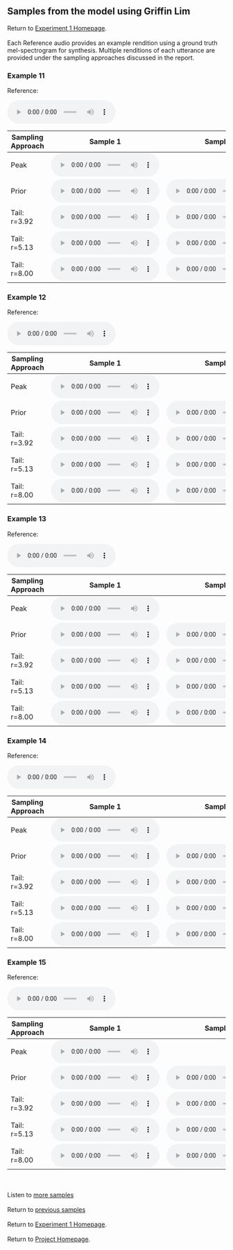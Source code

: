 <!-- exp 1a -->

## Samples from the model using Griffin Lim

Return to [Experiment 1 Homepage](https://ljlj9.github.io/mscproject/experiment_1.html).
<br><br>
Each Reference audio provides an example rendition using a ground truth mel-spectrogram for synthesis.
Multiple renditions of each utterance are provided under the sampling approaches discussed in the report.

### Example 11

Reference:          
<p><audio src="Exp1Test/Example11/reference.wav" controls style="width: 250px;"></audio></p>

| Sampling Approach | Sample 1 | Sample 2 | Sample 3 | Sample 4 | Sample 5 |
| --- | --- | --- | --- | --- | --- |
| Peak  | <audio src="Exp1Test/Example11/peak/sample_1.wav" controls style="width: 250px;"></audio> | | | | |
| Prior | <audio src="Exp1Test/Example11/prior/sample_1.wav" controls style="width: 250px;"></audio> | <audio src="Exp1Test/Example11/prior/sample_2.wav" controls style="width: 250px;"></audio> | <audio src="Exp1Test/Example11/prior/sample_3.wav" controls style="width: 250px;"></audio> | <audio src="Exp1Test/Example11/prior/sample_4.wav" controls style="width: 250px;"></audio> | <audio src="Exp1Test/Example11/prior/sample_5.wav" controls style="width: 250px;"></audio> |
| Tail: r=3.92 | <audio src="Exp1Test/Example11/tail392/sample_1.wav" controls style="width: 250px;"></audio> | <audio src="Exp1Test/Example11/tail392/sample_2.wav" controls style="width: 250px;"></audio> | <audio src="Exp1Test/Example11/tail392/sample_3.wav" controls style="width: 250px;"></audio> | <audio src="Exp1Test/Example11/tail392/sample_4.wav" controls style="width: 250px;"></audio> | <audio src="Exp1Test/Example11/tail392/sample_5.wav" controls style="width: 250px;"></audio> |
| Tail: r=5.13 | <audio src="Exp1Test/Example11/tail513/sample_1.wav" controls style="width: 250px;"></audio> | <audio src="Exp1Test/Example11/tail513/sample_2.wav" controls style="width: 250px;"></audio> | <audio src="Exp1Test/Example11/tail513/sample_3.wav" controls style="width: 250px;"></audio> | <audio src="Exp1Test/Example11/tail513/sample_4.wav" controls style="width: 250px;"></audio> | <audio src="Exp1Test/Example11/tail513/sample_5.wav" controls style="width: 250px;"></audio> |
| Tail: r=8.00 | <audio src="Exp1Test/Example11/tail8/sample_1.wav" controls style="width: 250px;"></audio> | <audio src="Exp1Test/Example11/tail8/sample_2.wav" controls style="width: 250px;"></audio> | <audio src="Exp1Test/Example11/tail8/sample_3.wav" controls style="width: 250px;"></audio> | <audio src="Exp1Test/Example11/tail8/sample_4.wav" controls style="width: 250px;"></audio> | <audio src="Exp1Test/Example11/tail8/sample_5.wav" controls style="width: 250px;"></audio> |

### Example 12

Reference:          
<p><audio src="Exp1Test/Example12/reference.wav" controls style="width: 250px;"></audio></p>

| Sampling Approach | Sample 1 | Sample 2 | Sample 3 | Sample 4 | Sample 5 |
| --- | --- | --- | --- | --- | --- |
| Peak  | <audio src="Exp1Test/Example12/peak/sample_1.wav" controls style="width: 250px;"></audio> | | | | |
| Prior | <audio src="Exp1Test/Example12/prior/sample_1.wav" controls style="width: 250px;"></audio> | <audio src="Exp1Test/Example12/prior/sample_2.wav" controls style="width: 250px;"></audio> | <audio src="Exp1Test/Example12/prior/sample_3.wav" controls style="width: 250px;"></audio> | <audio src="Exp1Test/Example12/prior/sample_4.wav" controls style="width: 250px;"></audio> | <audio src="Exp1Test/Example12/prior/sample_5.wav" controls style="width: 250px;"></audio> |
| Tail: r=3.92 | <audio src="Exp1Test/Example12/tail392/sample_1.wav" controls style="width: 250px;"></audio> | <audio src="Exp1Test/Example12/tail392/sample_2.wav" controls style="width: 250px;"></audio> | <audio src="Exp1Test/Example12/tail392/sample_3.wav" controls style="width: 250px;"></audio> | <audio src="Exp1Test/Example12/tail392/sample_4.wav" controls style="width: 250px;"></audio> | <audio src="Exp1Test/Example12/tail392/sample_5.wav" controls style="width: 250px;"></audio> |
| Tail: r=5.13 | <audio src="Exp1Test/Example12/tail513/sample_1.wav" controls style="width: 250px;"></audio> | <audio src="Exp1Test/Example12/tail513/sample_2.wav" controls style="width: 250px;"></audio> | <audio src="Exp1Test/Example12/tail513/sample_3.wav" controls style="width: 250px;"></audio> | <audio src="Exp1Test/Example12/tail513/sample_4.wav" controls style="width: 250px;"></audio> | <audio src="Exp1Test/Example12/tail513/sample_5.wav" controls style="width: 250px;"></audio> |
| Tail: r=8.00 | <audio src="Exp1Test/Example12/tail8/sample_1.wav" controls style="width: 250px;"></audio> | <audio src="Exp1Test/Example12/tail8/sample_2.wav" controls style="width: 250px;"></audio> | <audio src="Exp1Test/Example12/tail8/sample_3.wav" controls style="width: 250px;"></audio> | <audio src="Exp1Test/Example12/tail8/sample_4.wav" controls style="width: 250px;"></audio> | <audio src="Exp1Test/Example12/tail8/sample_5.wav" controls style="width: 250px;"></audio> |

### Example 13

Reference:          
<p><audio src="Exp1Test/Example13/reference.wav" controls style="width: 250px;"></audio></p>

| Sampling Approach | Sample 1 | Sample 2 | Sample 3 | Sample 4 | Sample 5 |
| --- | --- | --- | --- | --- | --- |
| Peak  | <audio src="Exp1Test/Example13/peak/sample_1.wav" controls style="width: 250px;"></audio> | | | | |
| Prior | <audio src="Exp1Test/Example13/prior/sample_1.wav" controls style="width: 250px;"></audio> | <audio src="Exp1Test/Example13/prior/sample_2.wav" controls style="width: 250px;"></audio> | <audio src="Exp1Test/Example13/prior/sample_3.wav" controls style="width: 250px;"></audio> | <audio src="Exp1Test/Example13/prior/sample_4.wav" controls style="width: 250px;"></audio> | <audio src="Exp1Test/Example13/prior/sample_5.wav" controls style="width: 250px;"></audio> |
| Tail: r=3.92 | <audio src="Exp1Test/Example13/tail392/sample_1.wav" controls style="width: 250px;"></audio> | <audio src="Exp1Test/Example13/tail392/sample_2.wav" controls style="width: 250px;"></audio> | <audio src="Exp1Test/Example13/tail392/sample_3.wav" controls style="width: 250px;"></audio> | <audio src="Exp1Test/Example13/tail392/sample_4.wav" controls style="width: 250px;"></audio> | <audio src="Exp1Test/Example13/tail392/sample_5.wav" controls style="width: 250px;"></audio> |
| Tail: r=5.13 | <audio src="Exp1Test/Example13/tail513/sample_1.wav" controls style="width: 250px;"></audio> | <audio src="Exp1Test/Example13/tail513/sample_2.wav" controls style="width: 250px;"></audio> | <audio src="Exp1Test/Example13/tail513/sample_3.wav" controls style="width: 250px;"></audio> | <audio src="Exp1Test/Example13/tail513/sample_4.wav" controls style="width: 250px;"></audio> | <audio src="Exp1Test/Example13/tail513/sample_5.wav" controls style="width: 250px;"></audio> |
| Tail: r=8.00 | <audio src="Exp1Test/Example13/tail8/sample_1.wav" controls style="width: 250px;"></audio> | <audio src="Exp1Test/Example13/tail8/sample_2.wav" controls style="width: 250px;"></audio> | <audio src="Exp1Test/Example13/tail8/sample_3.wav" controls style="width: 250px;"></audio> | <audio src="Exp1Test/Example13/tail8/sample_4.wav" controls style="width: 250px;"></audio> | <audio src="Exp1Test/Example13/tail8/sample_5.wav" controls style="width: 250px;"></audio> |

### Example 14

Reference:          
<p><audio src="Exp1Test/Example14/reference.wav" controls style="width: 250px;"></audio></p>

| Sampling Approach | Sample 1 | Sample 2 | Sample 3 | Sample 4 | Sample 5 |
| --- | --- | --- | --- | --- | --- |
| Peak  | <audio src="Exp1Test/Example14/peak/sample_1.wav" controls style="width: 250px;"></audio> | | | | |
| Prior | <audio src="Exp1Test/Example14/prior/sample_1.wav" controls style="width: 250px;"></audio> | <audio src="Exp1Test/Example14/prior/sample_2.wav" controls style="width: 250px;"></audio> | <audio src="Exp1Test/Example14/prior/sample_3.wav" controls style="width: 250px;"></audio> | <audio src="Exp1Test/Example14/prior/sample_4.wav" controls style="width: 250px;"></audio> | <audio src="Exp1Test/Example14/prior/sample_5.wav" controls style="width: 250px;"></audio> |
| Tail: r=3.92 | <audio src="Exp1Test/Example14/tail392/sample_1.wav" controls style="width: 250px;"></audio> | <audio src="Exp1Test/Example14/tail392/sample_2.wav" controls style="width: 250px;"></audio> | <audio src="Exp1Test/Example14/tail392/sample_3.wav" controls style="width: 250px;"></audio> | <audio src="Exp1Test/Example14/tail392/sample_4.wav" controls style="width: 250px;"></audio> | <audio src="Exp1Test/Example14/tail392/sample_5.wav" controls style="width: 250px;"></audio> |
| Tail: r=5.13 | <audio src="Exp1Test/Example14/tail513/sample_1.wav" controls style="width: 250px;"></audio> | <audio src="Exp1Test/Example14/tail513/sample_2.wav" controls style="width: 250px;"></audio> | <audio src="Exp1Test/Example14/tail513/sample_3.wav" controls style="width: 250px;"></audio> | <audio src="Exp1Test/Example14/tail513/sample_4.wav" controls style="width: 250px;"></audio> | <audio src="Exp1Test/Example14/tail513/sample_5.wav" controls style="width: 250px;"></audio> |
| Tail: r=8.00 | <audio src="Exp1Test/Example14/tail8/sample_1.wav" controls style="width: 250px;"></audio> | <audio src="Exp1Test/Example14/tail8/sample_2.wav" controls style="width: 250px;"></audio> | <audio src="Exp1Test/Example14/tail8/sample_3.wav" controls style="width: 250px;"></audio> | <audio src="Exp1Test/Example14/tail8/sample_4.wav" controls style="width: 250px;"></audio> | <audio src="Exp1Test/Example14/tail8/sample_5.wav" controls style="width: 250px;"></audio> |

### Example 15

Reference:          
<p><audio src="Exp1Test/Example15/reference.wav" controls style="width: 250px;"></audio></p>

| Sampling Approach | Sample 1 | Sample 2 | Sample 3 | Sample 4 | Sample 5 |
| --- | --- | --- | --- | --- | --- |
| Peak  | <audio src="Exp1Test/Example15/peak/sample_1.wav" controls style="width: 250px;"></audio> | | | | |
| Prior | <audio src="Exp1Test/Example15/prior/sample_1.wav" controls style="width: 250px;"></audio> | <audio src="Exp1Test/Example15/prior/sample_2.wav" controls style="width: 250px;"></audio> | <audio src="Exp1Test/Example15/prior/sample_3.wav" controls style="width: 250px;"></audio> | <audio src="Exp1Test/Example15/prior/sample_4.wav" controls style="width: 250px;"></audio> | <audio src="Exp1Test/Example15/prior/sample_5.wav" controls style="width: 250px;"></audio> |
| Tail: r=3.92 | <audio src="Exp1Test/Example15/tail392/sample_1.wav" controls style="width: 250px;"></audio> | <audio src="Exp1Test/Example15/tail392/sample_2.wav" controls style="width: 250px;"></audio> | <audio src="Exp1Test/Example15/tail392/sample_3.wav" controls style="width: 250px;"></audio> | <audio src="Exp1Test/Example15/tail392/sample_4.wav" controls style="width: 250px;"></audio> | <audio src="Exp1Test/Example15/tail392/sample_5.wav" controls style="width: 250px;"></audio> |
| Tail: r=5.13 | <audio src="Exp1Test/Example15/tail513/sample_1.wav" controls style="width: 250px;"></audio> | <audio src="Exp1Test/Example15/tail513/sample_2.wav" controls style="width: 250px;"></audio> | <audio src="Exp1Test/Example15/tail513/sample_3.wav" controls style="width: 250px;"></audio> | <audio src="Exp1Test/Example15/tail513/sample_4.wav" controls style="width: 250px;"></audio> | <audio src="Exp1Test/Example15/tail513/sample_5.wav" controls style="width: 250px;"></audio> |
| Tail: r=8.00 | <audio src="Exp1Test/Example15/tail8/sample_1.wav" controls style="width: 250px;"></audio> | <audio src="Exp1Test/Example15/tail8/sample_2.wav" controls style="width: 250px;"></audio> | <audio src="Exp1Test/Example15/tail8/sample_3.wav" controls style="width: 250px;"></audio> | <audio src="Exp1Test/Example15/tail8/sample_4.wav" controls style="width: 250px;"></audio> | <audio src="Exp1Test/Example15/tail8/sample_5.wav" controls style="width: 250px;"></audio> |

<br><br>
Listen to [more samples](https://ljlj9.github.io/mscproject/experiment_1a_iv.html)
<br><br>
Return to [previous samples](https://ljlj9.github.io/mscproject/experiment_1a_ii.html)
<br><br>
Return to [Experiment 1 Homepage](https://ljlj9.github.io/mscproject/experiment_1.html).
<br><br>
Return to [Project Homepage](https://ljlj9.github.io/mscproject/index.html).
